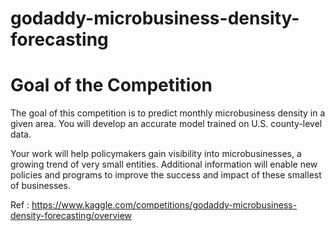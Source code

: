 # godaddy-microbusiness-density-forecasting

# Goal of the Competition
The goal of this competition is to predict monthly microbusiness density in a given area. You will develop an accurate model trained on U.S. county-level data.

Your work will help policymakers gain visibility into microbusinesses, a growing trend of very small entities. Additional information will enable new policies and programs to improve the success and impact of these smallest of businesses.

Ref : https://www.kaggle.com/competitions/godaddy-microbusiness-density-forecasting/overview
 
 
 
 
